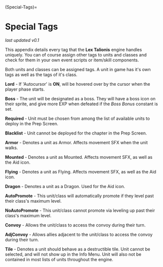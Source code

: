 (Special-Tags)=
# Special Tags

_last updated v0.1_

This appendix details every tag that the **Lex Talionis** engine handles uniquely. You can of course assign other tags to units and classes and check for them in your own event scripts or item/skill components.

Both units and classes can be assigned tags. A unit in game has it's own tags as well as the tags of it's class. 

**Lord** - If 'Autocursor' is **ON**, will be hovered over by the cursor when the player phase starts.

**Boss** - The unit will be designated as a boss. They will have a boss icon on their sprite, and give more EXP when defeated if the _Boss Bonus_ constant is set. 

**Required** - Unit must be chosen from among the list of available units to deploy in the Prep Screen.

**Blacklist** - Unit cannot be deployed for the chapter in the Prep Screen.

**Armor** - Denotes a unit as Armor. Affects movement SFX when the unit walks.

**Mounted** - Denotes a unit as Mounted. Affects movement SFX, as well as the Aid icon.

**Flying** - Denotes a unit as Flying. Affects movement SFX, as well as the Aid icon.

**Dragon** - Denotes a unit as a Dragon. Used for the Aid icon.

**AutoPromote** - This unit/class will automatically promote if they level past their class's maximum level.

**NoAutoPromote** - This unit/class cannot promote via leveling up past their class's maximum level.

**Convoy** - Allows the unit/class to access the convoy during their turn.

**AdjConvoy** - Allows allies adjacent to the unit/class to access the convoy during their turn.

**Tile** - Denotes a unit should behave as a destructible tile. Unit cannot be selected, and will not show up in the Info Menu. Unit will also not be contained in most lists of units throughout the engine.
